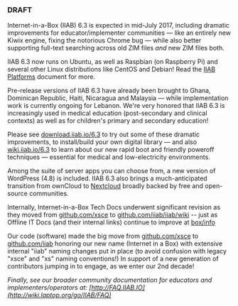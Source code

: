 ### DRAFT

Internet-in-a-Box (IIAB) 6.3 is expected in mid-July 2017, including dramatic improvements for educator/implementer communities &mdash; like an entirely new Kiwix engine, fixing the notorious Chrome bug &mdash; while also better supporting full-text searching across old ZIM files *and* new ZIM files both.

IIAB 6.3 now runs on Ubuntu, as well as Raspbian (on Raspberry Pi) and several other Linux distributions like CentOS and Debian!  Read the [IIAB Platforms](https://github.com/iiab/iiab/wiki/IIAB-Platforms) document for more.

Pre-release versions of IIAB 6.3 have already been brought to Ghana, Dominican Republic, Haiti, Nicaragua and Malaysia &mdash; while implementation work is currently ongoing for Lebanon.  We're very honored that IIAB 6.3 is increasingly used in medical education (post-secondary and clinical contexts) as well as for children's primary and secondary education!

Please see [download.iiab.io/6.3](http://download.iiab.io/6.3) to try out some of these dramatic improvements, to install/build your own digital library &mdash; and also [wiki.iiab.io/6.3](http://wiki.iiab.io/6.3) to learn about our new rapid boot and friendly poweroff techniques &mdash; essential for medical and low-electricity environments.

Among the suite of server apps you can choose from, a new version of WordPress (4.8) is included.  IIAB 6.3 also brings a much-anticipated transition from ownCloud to [Nextcloud](https://nextcloud.com/) broadly backed by free and open-source communities.

Internally, Internet-in-a-Box Tech Docs underwent significant revision as they moved from [github.com/xsce](https://github.com/xsce) to [github.com/iiab/iiab/wiki](https://github.com/iiab/iiab/wiki) -- just as Offline IT Docs (and their internal links) continue to improve at [box/info](http://box/info)

Our code (software) made the big move from [github.com/xsce](https://github.com/xsce) to [github.com/iiab](http://github.com/iiab) honoring our new name (Internet in a Box) with extensive internal "iiab" naming changes put in place (to avoid confusion with legacy "xsce" and "xs" naming conventions!)  In support of a new generation of contributors jumping in to engage, as we enter our 2nd decade!

_Finally, see our broader community documentation for educators and implementers/operators at: [http://FAQ.IIAB.IO](http://wiki.laptop.org/go/IIAB/FAQ)_